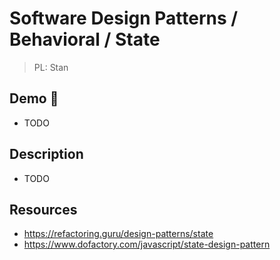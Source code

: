 # Software Design Patterns / Behavioral / State

> PL: Stan

## Demo 🎉

* TODO

## Description

* TODO

## Resources

* <https://refactoring.guru/design-patterns/state>
* <https://www.dofactory.com/javascript/state-design-pattern>
